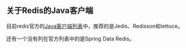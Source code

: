 ## 关于Redis的Java客户端

目前redis官方的[Java客户端列表](http://redis.io/clients#java)中，推荐的是Jedis、Redisson和lettuce。

还有一个没有列在官方列表中的是Spring Data Redis。

